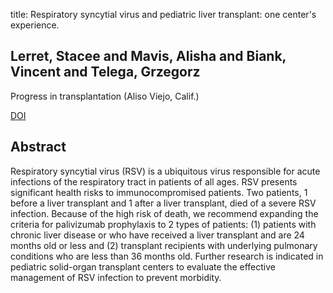 title: Respiratory syncytial virus and pediatric liver transplant: one center's experience.

## Lerret, Stacee and Mavis, Alisha and Biank, Vincent and Telega, Grzegorz
Progress in transplantation (Aliso Viejo, Calif.)

<a href="https://doi.org/10.7182/pit2013446">DOI</a>

## Abstract
Respiratory syncytial virus (RSV) is a ubiquitous virus responsible for acute infections of the respiratory tract in patients of all ages. RSV presents significant health risks to immunocompromised patients. Two patients, 1 before a liver transplant and 1 after a liver transplant, died of a severe RSV infection. Because of the high risk of death, we recommend expanding the criteria for palivizumab prophylaxis to 2 types of patients: (1) patients with chronic liver disease or who have received a liver transplant and are 24 months old or less and (2) transplant recipients with underlying pulmonary conditions who are less than 36 months old. Further research is indicated in pediatric solid-organ transplant centers to evaluate the effective management of RSV infection to prevent morbidity.

